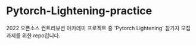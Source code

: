 # Pytorch-Lightening-practice

2022 오픈소스 컨트리뷰션 아카데미 프로젝트 중 'Pytorch Lightening' 참가자 모집과제를 위한 repo입니다.

